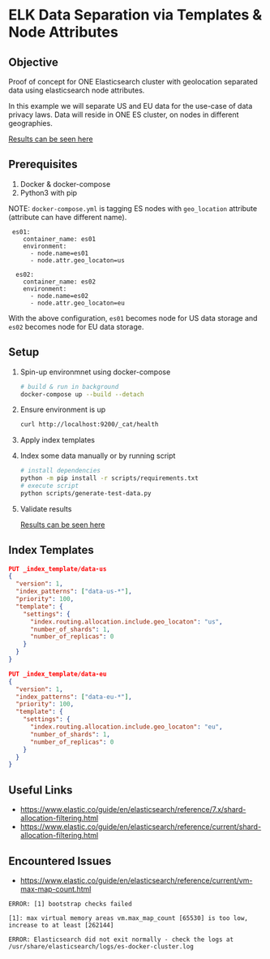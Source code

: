 # ELK Data Separation via Templates & Node Attributes

## Objective

Proof of concept for ONE Elasticsearch cluster with geolocation separated data using elasticsearch node attributes.

In this example we will separate US and EU data for the use-case of data privacy laws. Data will reside in ONE ES cluster, on nodes in different geographies.

[Results can be seen here](/docs/results.md)


## Prerequisites
1. Docker & docker-compose
2. Python3 with pip

NOTE: `docker-compose.yml` is tagging ES nodes with `geo_location` attribute (attribute can have different name).

```
 es01:
    container_name: es01
    environment:
      - node.name=es01
      - node.attr.geo_locaton=us
      
  es02:
    container_name: es02
    environment:
      - node.name=es02
      - node.attr.geo_locaton=eu
```

With the above configuration, `es01` becomes node for US data storage and `es02` becomes node for EU data storage.

## Setup

1. Spin-up environmnet using docker-compose

    ```bash
    # build & run in background
    docker-compose up --build --detach
    ```

2. Ensure environment is up

    ```bash
    curl http://localhost:9200/_cat/health
    ```

3. Apply index templates

4. Index some data manually or by running script

    ```bash
    # install dependencies
    python -m pip install -r scripts/requirements.txt
    # execute script
    python scripts/generate-test-data.py
    ```

5. Validate results 

   [Results can be seen here](/docs/results.md)

## Index Templates

```json
PUT _index_template/data-us
{
  "version": 1,
  "index_patterns": ["data-us-*"],
  "priority": 100,
  "template": {
    "settings": {
      "index.routing.allocation.include.geo_locaton": "us",
      "number_of_shards": 1,
      "number_of_replicas": 0
    }
  }
}

PUT _index_template/data-eu
{
  "version": 1,
  "index_patterns": ["data-eu-*"],
  "priority": 100,
  "template": {
    "settings": {
      "index.routing.allocation.include.geo_locaton": "eu",
      "number_of_shards": 1,
      "number_of_replicas": 0
    }
  }
}
```

## Useful Links

* https://www.elastic.co/guide/en/elasticsearch/reference/7.x/shard-allocation-filtering.html
* https://www.elastic.co/guide/en/elasticsearch/reference/current/shard-allocation-filtering.html

## Encountered Issues

* https://www.elastic.co/guide/en/elasticsearch/reference/current/vm-max-map-count.html

```
ERROR: [1] bootstrap checks failed

[1]: max virtual memory areas vm.max_map_count [65530] is too low, increase to at least [262144]

ERROR: Elasticsearch did not exit normally - check the logs at /usr/share/elasticsearch/logs/es-docker-cluster.log
```
